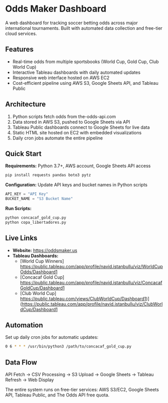 # Odds Maker Dashboard

A web dashboard for tracking soccer betting odds across major international tournaments. Built with automated data collection and free-tier cloud services.

## Features

- Real-time odds from multiple sportsbooks (World Cup, Gold Cup, Club World Cup)
- Interactive Tableau dashboards with daily automated updates
- Responsive web interface hosted on AWS EC2
- Cost-efficient pipeline using AWS S3, Google Sheets API, and Tableau Public

## Architecture

1. Python scripts fetch odds from the-odds-api.com
2. Data stored in AWS S3, pushed to Google Sheets via API
3. Tableau Public dashboards connect to Google Sheets for live data
4. Static HTML site hosted on EC2 with embedded visualizations
5. Daily cron jobs automate the entire pipeline

## Quick Start

**Requirements:** Python 3.7+, AWS account, Google Sheets API access

```bash
pip install requests pandas boto3 pytz
```

**Configuration:** Update API keys and bucket names in Python scripts
```python
API_KEY = "API Key"
BUCKET_NAME = "S3 Bucket Name"
```

**Run Scripts:**
```bash
python concacaf_gold_cup.py
python copa_libertadores.py
```


## Live Links

- **Website:** https://oddsmaker.us
- **Tableau Dashboards:**
  - [World Cup Winners] https://public.tableau.com/app/profile/navid.istanbullu/viz/WorldCupOdds/Dashboard1
  - [Concacaf Gold Cup] https://public.tableau.com/app/profile/navid.istanbullu/viz/ConcacafGoldCup/Dashboard1
  - [Club World Cup] https://public.tableau.com/views/ClubWorldCup/Dashboard1)](https://public.tableau.com/app/profile/navid.istanbullu/viz/ClubWorldCup/Dashboard1

## Automation

Set up daily cron jobs for automatic updates:
```bash
0 6 * * * /usr/bin/python3 /path/to/concacaf_gold_cup.py
```

## Data Flow

API Fetch → CSV Processing → S3 Upload → Google Sheets → Tableau Refresh → Web Display

The entire system runs on free-tier services: AWS S3/EC2, Google Sheets API, Tableau Public, and The Odds API free quota.
